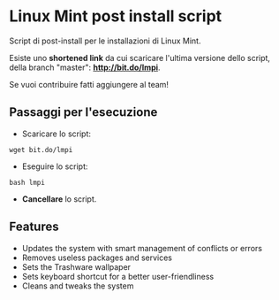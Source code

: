 # Linux Mint post install script

Script di post-install per le installazioni di Linux Mint.

Esiste uno **shortened link** da cui scaricare l'ultima versione dello script, della branch "master": **http://bit.do/lmpi**.

Se vuoi contribuire fatti aggiungere al team!

## Passaggi per l'esecuzione
- Scaricare lo script:
```
wget bit.do/lmpi
```
- Eseguire lo script:
```
bash lmpi
```
- **Cancellare** lo script.

## Features

- Updates the system with smart management of conflicts or errors
- Removes useless packages and services
- Sets the Trashware wallpaper
- Sets keyboard shortcut for a better user-friendliness
- Cleans and tweaks the system